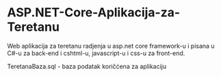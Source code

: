 # ASP.NET-Core-Aplikacija-za-Teretanu
Web aplikacija za teretanu radjenja u asp.net core framework-u i pisana u C#-u za back-end i cshtml-u, javascript-u i css-u za front-end.

TeretanaBaza.sql - baza podatak koričćena za aplikaciju
